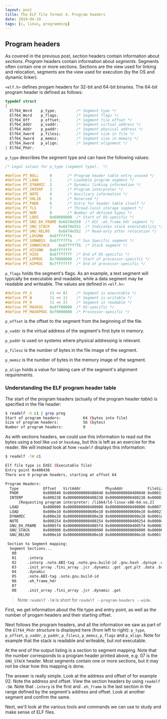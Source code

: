 ```yaml
---
layout: post
title: The ELF file format 4. Program headers
date: 2019-04-19
tags: [c, linux, programming]
---
```


## Program headers

As covered in the previous post, *section* headers contain information about *sections*. *Program* headers contain information about *segments*. Segments often contain one or more sections. Sections are the view used for linking and relocation, segments are the view used for execution (by the OS and dynamic linker).

`<elf.h>` defines progam headers for 32-bit and 64-bit binaries. The 64-bit program header is defined as follows:

```c
typedef struct
{
  Elf64_Word	p_type;			/* Segment type */
  Elf64_Word	p_flags;		/* Segment flags */
  Elf64_Off	    p_offset;		/* Segment file offset */
  Elf64_Addr	p_vaddr;		/* Segment virtual address */
  Elf64_Addr	p_paddr;		/* Segment physical address */
  Elf64_Xword	p_filesz;		/* Segment size in file */
  Elf64_Xword	p_memsz;		/* Segment size in memory */
  Elf64_Xword	p_align;		/* Segment alignment */
} Elf64_Phdr;
```

`p_type` describes the segment type and can have the following values:

```c
/* Legal values for p_type (segment type).  */

#define	PT_NULL		0		/* Program header table entry unused */
#define PT_LOAD		1		/* Loadable program segment */
#define PT_DYNAMIC	2		/* Dynamic linking information */
#define PT_INTERP	3		/* Program interpreter */
#define PT_NOTE		4		/* Auxiliary information */
#define PT_SHLIB	5		/* Reserved */
#define PT_PHDR		6		/* Entry for header table itself */
#define PT_TLS		7		/* Thread-local storage segment */
#define	PT_NUM		8		/* Number of defined types */
#define PT_LOOS		0x60000000	/* Start of OS-specific */
#define PT_GNU_EH_FRAME	0x6474e550	/* GCC .eh_frame_hdr segment */
#define PT_GNU_STACK	0x6474e551	/* Indicates stack executability */
#define PT_GNU_RELRO	0x6474e552	/* Read-only after relocation */
#define PT_LOSUNW	0x6ffffffa
#define PT_SUNWBSS	0x6ffffffa	/* Sun Specific segment */
#define PT_SUNWSTACK	0x6ffffffb	/* Stack segment */
#define PT_HISUNW	0x6fffffff
#define PT_HIOS		0x6fffffff	/* End of OS-specific */
#define PT_LOPROC	0x70000000	/* Start of processor-specific */
#define PT_HIPROC	0x7fffffff	/* End of processor-specific */
```

`p_flags` holds the segment's flags. As an example, a text segment will typically be executable and readable, while a data segment may be readable and writeable. The values are defined in `<elf.h>`:

```c
#define PF_X		(1 << 0)	/* Segment is executable */
#define PF_W		(1 << 1)	/* Segment is writable */
#define PF_R		(1 << 2)	/* Segment is readable */
#define PF_MASKOS	0x0ff00000	/* OS-specific */
#define PF_MASKPROC	0xf0000000	/* Processor-specific */
```

`p_offset` is the offset to the segment from the beginning of the file.

`p_vaddr` is the virtual address of the segment's first byte in memory.

`p_paddr` is used on systems where physical addressing is relevant.

`p_filesz` is the number of bytes in the file image of the segment.

`p_memsz` is the number of bytes in the memory image of the segment.

`p_align` holds a value for taking care of the segment's alignment requirements.


### Understanding the ELF program header table

The start of the program headers (actually of the program header *table*) is specified in the file header:

```bash
$ readelf -h c1 | grep prog
Start of program headers:          64 (bytes into file)
Size of program headers:           56 (bytes)
Number of program headers:         9
```

As with sections headers, we could use this information to read out the bytes using a tool like `xxd` or `hexdump`, but this is left as an exercise for the reader. We will instead look at how `readelf` displays this information:

```bash
$ readelf -lW c1

Elf file type is EXEC (Executable file)
Entry point 0x400430
There are 9 program headers, starting at offset 64

Program Headers:
  Type           Offset   VirtAddr           PhysAddr           FileSiz  MemSiz   Flg Align
  PHDR           0x000040 0x0000000000400040 0x0000000000400040 0x0001f8 0x0001f8 R E 0x8
  INTERP         0x000238 0x0000000000400238 0x0000000000400238 0x00001c 0x00001c R   0x1
      [Requesting program interpreter: /lib64/ld-linux-x86-64.so.2]
  LOAD           0x000000 0x0000000000400000 0x0000000000400000 0x000714 0x000714 R E 0x200000
  LOAD           0x000e10 0x0000000000600e10 0x0000000000600e10 0x00021c 0x000220 RW  0x200000
  DYNAMIC        0x000e28 0x0000000000600e28 0x0000000000600e28 0x0001d0 0x0001d0 RW  0x8
  NOTE           0x000254 0x0000000000400254 0x0000000000400254 0x000044 0x000044 R   0x4
  GNU_EH_FRAME   0x0005f4 0x00000000004005f4 0x00000000004005f4 0x000034 0x000034 R   0x4
  GNU_STACK      0x000000 0x0000000000000000 0x0000000000000000 0x000000 0x000000 RW  0x10
  GNU_RELRO      0x000e10 0x0000000000600e10 0x0000000000600e10 0x0001f0 0x0001f0 R   0x1

 Section to Segment mapping:
  Segment Sections...
   00
   01     .interp
   02     .interp .note.ABI-tag .note.gnu.build-id .gnu.hash .dynsym .dynstr .gnu.version .gnu.version_r .rela.dyn .rela.plt .init .plt .plt.got .text .fini .rodata .eh_frame_hdr .eh_frame
   03     .init_array .fini_array .jcr .dynamic .got .got.plt .data .bss
   04     .dynamic
   05     .note.ABI-tag .note.gnu.build-id
   06     .eh_frame_hdr
   07
   08     .init_array .fini_array .jcr .dynamic .got
```

> Note: `readelf -lW` is short for `readelf --program-headers --wide`.

First, we get information about the file type and entry point, as well as the number of progam headers and their starting offset.

Next follows the program headers, and all the information we saw as part of the `Elf64_Phdr` structure is displayed here (from left to right): `p_type`, `p_offset`, `p_vaddr`, `p_paddr`, `p_filesz`, `p_memsz`, `p_flags` and `p_align`. Note for example that the stack is readable and writeable, but not executable.

At the end of the output listing is a section to segment mapping. Note that the number corresponds to a program header printed above, e.g. 07 is the `GNU_STACK` header. Most segments contain one or more sections, but it may not be clear how this mapping is done.

The answer is really simple. Look at the address and offset of for example 02. Note the address and offset. View the section headers by using `readelf -SW`. Note that `.interp` is the first and `.eh_frame` is the last section in the range defined by the segment's address and offset. Look at another segment and confirm the same.

Next, we'll look at the various tools and commands we can use to study and make sense of ELF files.
